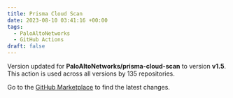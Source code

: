 ```yaml
---
title: Prisma Cloud Scan
date: 2023-08-10 03:41:16 +00:00
tags:
  - PaloAltoNetworks
  - GitHub Actions
draft: false
---
```



Version updated for **PaloAltoNetworks/prisma-cloud-scan** to version **v1.5**.
This action is used across all versions by 135 repositories.

Go to the [GitHub Marketplace](https://github.com/marketplace/actions/prisma-cloud-scan) to find the latest changes.
